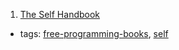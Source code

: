 1. [The Self Handbook](http://handbook.selflanguage.org/current/)
  * tags: [free-programming-books](tags/free-programming-books.md), [self](tags/self.md)
